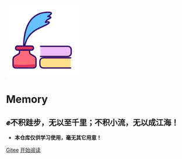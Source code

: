 ![logo](_media/logo.png)

# Memory

## ✊不积跬步，无以至千里；不积小流，无以成江海！

- **本仓库仅供学习使用，毫无其它用意！**

[Gitee](<https://gitee.com/LastedMemory/Memory>)
[开始阅读](README.md)